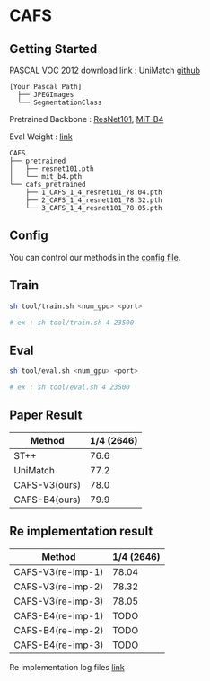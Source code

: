# CAFS

## Getting Started

PASCAL VOC 2012 download link : UniMatch [github](https://github.com/LiheYoung/UniMatch)

```angular2html
[Your Pascal Path]
  ├── JPEGImages
  └── SegmentationClass
```

Pretrained Backbone : [ResNet101](https://drive.google.com/file/d/126ZzFt8PQ0KX7dvKCn-ZSeKb468mZOyj/view?usp=share_link), [MiT-B4](https://drive.google.com/file/d/1Gn0QT7-SgT3k20JtSX7nyIOQJaEPcbQT/view?usp=share_link)

Eval Weight : [link](https://drive.google.com/drive/folders/11_MzauUu0de4NWCb0D4IpGtVcXLO1hSc?usp=share_link)

```angular2html
CAFS
├── pretrained
│   ├── resnet101.pth
│   └── mit_b4.pth
└── cafs_pretrained
    ├── 1_CAFS_1_4_resnet101_78.04.pth
    ├── 2_CAFS_1_4_resnet101_78.32.pth
    └── 3_CAFS_1_4_resnet101_78.05.pth
```
## Config
You can control our methods in the [config file](https://github.com/anonymous1253/CAFS/blob/main/configs/pascal.yaml#L24-L29).

## Train
```bash
sh tool/train.sh <num_gpu> <port>

# ex : sh tool/train.sh 4 23500
```

## Eval
```bash
sh tool/eval.sh <num_gpu> <port>

# ex : sh tool/eval.sh 4 23500
```

## Paper Result

| Method           |  1/4 (2646) |
| -----------------| ----------- |
| ST++             | 76.6        |
| UniMatch         | 77.2        |
| CAFS-V3(ours)    | 78.0        |
| CAFS-B4(ours)    | 79.9        |


## Re implementation result

| Method              |  1/4 (2646) |
| --------------------| ----------- |
| CAFS-V3(re-imp-1)   | 78.04       |
| CAFS-V3(re-imp-2)   | 78.32       |
| CAFS-V3(re-imp-3)   | 78.05       |
| CAFS-B4(re-imp-1)   | TODO        |
| CAFS-B4(re-imp-2)   | TODO        |
| CAFS-B4(re-imp-3)   | TODO        |

Re implementation log files [link](https://drive.google.com/drive/folders/1VyvRo3unSsrIxthJ0eq1TaJIxvpothQn?usp=share_link)
